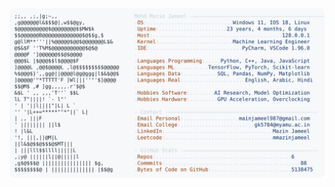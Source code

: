 <picture>
  <source srcset="https://raw.githubusercontent.com/mmazinjameel/mmazinjameel/main/dark_mode.svg?v=1741673650" media="(prefers-color-scheme: dark)">
  <img src="https://raw.githubusercontent.com/mmazinjameel/mmazinjameel/main/light_mode.svg?v=1741673650">
</picture>
